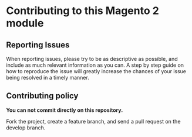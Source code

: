 Contributing to this Magento 2 module
=====================================


Reporting Issues
----------------

When reporting issues, please try to be as descriptive as possible, and include
as much relevant information as you can. A step by step guide on how to
reproduce the issue will greatly increase the chances of your issue being
resolved in a timely manner.


Contributing policy
-------------------

**You can not commit directly on this repository.**

Fork the project, create a feature branch, and send a pull request on the develop branch.
